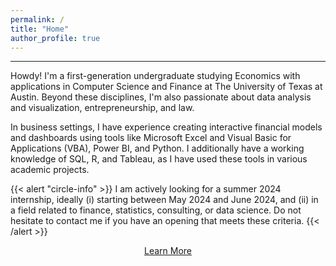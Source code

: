 ```yaml
---
permalink: /
title: "Home"
author_profile: true
---
```

------
Howdy! I'm a first-generation undergraduate studying Economics with applications in Computer Science and Finance at The University of Texas at Austin. Beyond these disciplines, I'm also passionate about data analysis and visualization, entrepreneurship, and law.

In business settings, I have experience creating interactive financial models and dashboards using tools like Microsoft Excel and Visual Basic for Applications (VBA), Power BI, and Python. I additionally have a working knowledge of SQL, R, and Tableau, as I have used these tools in various academic projects.

{{< alert "circle-info" >}} I am actively looking for a summer 2024 internship, ideally (i) starting between May 2024 and June 2024, and (ii) in a field related to finance, statistics, consulting, or data science. Do not hesitate to contact me if you have an opening that meets these criteria. {{< /alert >}}

<div style="text-align:center;">
    <a href="/about/" class="btn">Learn More</a>
</div>
